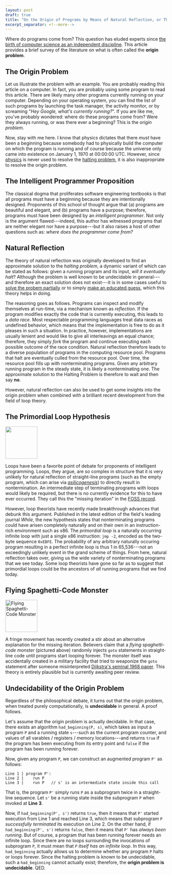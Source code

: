 ```yaml
---
layout: post
draft: true
title: "On the Origin of Programs by Means of Natural Reflection, or The Preservation of Data Races in the Struggle for CPU Time"
excerpt_separator: <!--more-->
---
```


Where do programs come from? This question has eluded experts since [the birth of computer science as an independent discipline](https://www.ams.org/journals/bull/1966-72-06/S0002-9904-1966-11654-3/S0002-9904-1966-11654-3.pdf). This article provides a brief survey of the literature on what is often called the **origin problem**.

<!--more-->

## The Origin Problem

Let us illustrate the problem with an example. You are probably reading this article on a computer. In fact, you are probably using some program to read this article. There are likely many other programs currently running on your computer. Depending on your operating system, you can find the list of such programs by launching the task manager, the activity monitor, or by screaming "*Hey Google, what's currently running?*". If you are like me, you've probably wondered: where do these programs come from? Were they always running, or was there ever a beginning? This is the *origin problem*. 

Now, stay with me here. I know that physics dictates that there *must* have been a beginning because somebody had to physically build the computer on which the program is running and of course because the universe only came into existence on January 1, 1970 at 00:00:00 UTC. However, since [physics](https://en.wikipedia.org/wiki/Ultimate_fate_of_the_universe) is never used to resolve the [halting problem](https://en.wikipedia.org/wiki/Halting_problem), it is also inappropriate to resolve the origin problem. 


## The Intelligent Programmer Proposition

The classical dogma that proliferates software engineering textbooks is that all programs must have a beginning because they are intentionally designed. Proponents of this school of thought argue that (a) programs are beautiful and elegant, and (b) programs have a purpose; therefore, programs must have been designed by an *intelligent programmer*. Not only is the argument flawed---indeed, this author has witnessed programs that are neither elegant nor have a purpose---but it also raises a host of other questions such as: *where does the programmer come from?* 

## Natural Reflection

The theory of natural reflection was originally developed to find an approximate solution to the *halting problem*, a dynamic variant of which can be stated as follows: given a running program and its input, *will it eventually halt*? Although the problem is well known to be undecidable in general---and therefore an exact solution does not exist---it is in some cases useful to [solve the probem partially](https://www.burn.im/pubs/BurnimJalbertStergiouSen-ASE09.pdf) or to simply [make an educated guess](https://support.mozilla.org/en-US/kb/warning-unresponsive-script), which this theory helps in doing.

The reasoning goes as follows. Programs can inspect and modify themselves at run-time, via a mechanism known as *reflection*. If the program modifies exactly the code that is currently executing, this leads to a *data race*. Most respectable programming languages treat data races as undefined behavior, which means that the implementation is free to do as it pleases in such a situation. In practice, however, implementations are usually lenient and would like to give all interleavings an equal chance; therefore, they simply *fork* the program and continue executing each possible outcome of the race condition. Natural reflection therefore leads to a diverse population of programs in the computing resource pool. Programs that halt are eventually culled from the resource pool. Over time, the resource pool fills up with nonterminating programs. Given any arbitrary running program in the steady state, it is likely a nonterminating one. The approximate solution to the Halting Problem is therefore to wait and then say **no**.

However, natural reflection can also be used to get some insights into the origin problem when combined with a brilliant recent development from the field of loop theory.

## The Primordial Loop Hypothesis

<img src="https://blog.padhye.org/images/loop-white.png" height="100" />

Loops have been a favorite point of debate for proponents of intelligent programming. Loops, they argue, are so complex in structure that it is very unlikely for natural reflection of straight-line programs (such as the empty program, which can arise via *[asilicogenesis](https://en.wikipedia.org/wiki/Abiogenesis)*) to directly result in nontermination. An intermediate step of terminating programs with loops would likely be required, but there is no currently evidence for this to have ever occurred. They call this the "missing iteration" in the [FOSS record](https://en.wikipedia.org/wiki/Free_and_open-source_software).

However, loop theorists have recently made breakthrough advances that debunk this argument. Published in the latest edition of the field's leading journal *While*, the new hypothesis states that nonterminating programs could have arisen completely naturally and on their own in an instruction-rich environment such as x86. The *primordial loop* is a naturally occurring infinite loop with just a single x86 instruction: `jmp -2`, encoded as the two-byte sequence `0xEBFE`. The probability of any arbitrary naturally occuring program resulting in a perfect infinite loop is thus 1 in 65,536---not an exceedingly unlikely event in the grand scheme of things. From here, natural reflection takes over, giving us the wide variety of nonterminating programs that we see today. Some loop theorists have gone so far as to suggest that primordial loops could be the ancestors of *all* running programs that we find today.


## Flying Spaghetti-Code Monster

<img alt="Flying Spaghetti-Code Monster" src="https://blog.padhye.org/images/fscm.png" height="100" />

A fringe movement has recently created a stir about an alternative explanation for the missing iteration. Believers claim that a *flying spaghetti-code monster* (pictured above) randomly injects `goto` statements in straight-line code until programs start looping forever. The monster itself was accidentally created in a military facility that tried to weaponize the `goto` statement after someone misinterpreted [Dijkstra's seminal 1968 paper](https://homepages.cwi.nl/~storm/teaching/reader/Dijkstra68.pdf). This theory is entirely plausible but is currently awaiting peer review.

## Undecidability of the Origin Problem

Regardless of the philosophical debate, it turns out that the origin problem, when treated purely computationally, is **undecidable** in general. A proof follows.

Let's assume that the origin problem is actually decidable. In that case, there exists an algorithm `had_beginning(P, s)`, which takes as input a program `P` and a running state `s`---such as the current program counter, and values of all varables / registers / memory locations---and returns `true` if the program has been executing from its entry point and `false` if the program has been running forever.

Now, given any program `P`, we can construct an augmented program `P'` as follows:
```
Line 1 | program P': 
Line 2 |    run P
Line 3 |    run P   // s' is an intermediate state inside this call
```

That is, the program `P'` simply runs `P` as a subprogram twice in a straight-line sequence.  Let `s'` be a running state inside the subprogram `P` when invoked at **Line 3**.

Now, if `had_beginning(P', s')` returns `true`, then it means that `P'` started execution from Line 1 and reached Line 3, which means that subprogram `P` *successfully terminated* its execution on Line 2. On the other hand, if `had_beginning(P', s')` returns `false`, then it means that `P'` has *always been running*. But of course, a program that has been running forever needs an infinite loop. Since there are no loops surrounding the invocations of subprogram `P`, it must mean that *`P` itself has an infinite loop*. In this way, `had_beginning` actually allows us to determine whether any program `P` halts or loops forever. Since the halting problem is known to be undecidable, such a `had_beginning` cannot actually exist; therefore, the **origin problem is undecidable**. QED.
